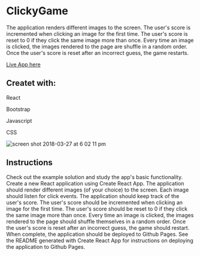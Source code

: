 # ClickyGame

The application renders different images to the screen. The user's score is incremented when clicking an image for the first time. The user's score is reset to 0 if they click the same image more than once. Every time an image is clicked, the images rendered to the page are shuffle in a random order. Once the user's score is reset after an incorrect guess, the game restarts.

[Live App here](https://mariela2p.github.io/ClickyGame/)

## Createt with:

React

Bootstrap

Javascript

CSS


![screen shot 2018-03-27 at 6 02 11 pm](https://user-images.githubusercontent.com/31390306/37997517-0d5c05fa-31e9-11e8-82bf-766e9a54cc00.png)



## Instructions

Check out the example solution and study the app's basic functionality.
Create a new React application using Create React App.
The application should render different images (of your choice) to the screen. Each image should listen for click events.
The application should keep track of the user's score. The user's score should be incremented when clicking an image for the first time. The user's score should be reset to 0 if they click the same image more than once.
Every time an image is clicked, the images rendered to the page should shuffle themselves in a random order.
Once the user's score is reset after an incorrect guess, the game should restart.
When complete, the application should be deployed to Github Pages. See the README generated with Create React App for instructions on deploying the application to Github Pages.
